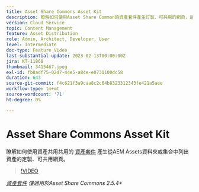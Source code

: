 ```yaml
---
title: Asset Share Commons Asset Kit
description: 瞭解如何使用Asset Share Common的資產套件產生訂製、可共用的網頁，這些網頁會列出AEM Assets資料夾或集合中的資產。
version: Cloud Service
topic: Content Management
feature: Asset Distribution
role: Admin, Architect, Developer, User
level: Intermediate
doc-type: Feature Video
last-substantial-update: 2023-02-13T00:00:00Z
jira: KT-11868
thumbnail: 3415467.jpeg
exl-id: fb8adf75-02d7-44e5-a84e-e0731100dc58
duration: 643
source-git-commit: f4c621f3a9caa8c2c64b8323312343fe421a5aee
workflow-type: tm+mt
source-wordcount: '71'
ht-degree: 0%

---
```


# Asset Share Commons Asset Kit

瞭解如何使用資產共用共用的 [資產套件](https://opensource.adobe.com/asset-share-commons/pages/asset-kit/overview/) 產生從AEM Assets資料夾或集合中列出資產的定製、可共用網頁。

>[!VIDEO](https://video.tv.adobe.com/v/3415467?quality=12&learn=on)

_[資產套件](https://opensource.adobe.com/asset-share-commons/pages/asset-kit/overview/) 僅適用於Asset Share Commons 2.5.4+_
